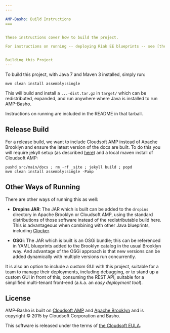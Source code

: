 ```yaml
---
---

AMP-Basho: Build Instructions
===


These instructions cover how to build the project.

For instructions on running -- deploying Riak EE blueprints -- see [the distro's README](../src/main/docs/README.md).


Building this Project
---
```


To build this project, with Java 7 and Maven 3 installed, simply run:

    mvn clean install assembly:single
    
This will build and install a `...-dist.tar.gz` in `target/` which can be redistributed, 
expanded, and run anywhere where Java is installed to run AMP-Basho.

Instructions on running are included in the README in that tarball.


Release Build
---

For a release build, we want to include Cloudsoft AMP instead of Apache Brooklyn
and ensure the latest version of the docs are built.  To do this
you will require jekyll setup (as described [here](https://github.com/apache/incubator-brooklyn/blob/master/docs/README.md)) and a local maven install of Cloudsoft AMP:

    pushd src/main/docs ; rm -rf _site ; jekyll build ; popd
    mvn clean install assembly:single -Pamp


Other Ways of Running
---

There are other ways of running this as well:

* **Dropins JAR**: The JAR which is built can be added to the `dropins` directory in Apache Brooklyn or Cloudsoft AMP,
  using the standard distributions of those software instead of the redistributable build here.
  This is advantageous when combining with other Java blueprints, including [Clocker](http://clocker.io).

* **OSGi**: The JAR which is built is an OSGi bundle; this can be referenced in YAML blueprints 
  added to the Brooklyn catalog in the usual Brooklyn way. And advantage of the OSGi approach
  is that new versions can be added dynamically with multiple versions run concurrently.

It is also an option to include a custom GUI with this project, 
suitable for a team to manage their deployments, including debugging,
or to stand up a custom GUI in front of this, consuming the REST API, 
suitable for a simplified multi-tenant front-end (a.k.a. an *easy deployment tool*).


License
---

AMP-Basho is built on [Cloudsoft AMP](http://www.cloudsoftcorp.com) and [Apache Brooklyn](http://brooklyn.io)
and is copyright &copy; 2015 by Cloudsoft Corporation and Basho.

This software is released under the terms of [the Cloudsoft EULA](../LICENSE.txt).
